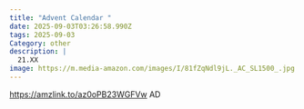 ```yaml
---
title: "Advent Calendar "
date: 2025-09-03T03:26:58.990Z
tags: 2025-09-03
Category: other
description: |
  21.XX
image: https://m.media-amazon.com/images/I/81fZqNdl9jL._AC_SL1500_.jpg
---
```

https://amzlink.to/az0oPB23WGFVw    AD